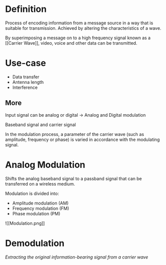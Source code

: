 # Definition

Process of encoding information from a message source in a way that is suitable for transmission. Achieved by altering the characteristics of a wave.

By superimposing a message on to a high frequency signal known as a [[Carrier Wave]], video, voice and other data can be transmitted.

# Use-case

* Data transfer
* Antenna length
* Interference

## More

Input signal can be analog or digital -> Analog and Digital modulation

Baseband signal and carrier signal

In the modulation process, a parameter of the carrier wave (such as amplitude, frequency or phase) is varied in accordance with the modulating signal.

# Analog Modulation 

Shifts the analog baseband signal to a passband signal that can be transferred on a wireless medium.

Modulation is divided into:
* Amplitude modulation (AM)
* Frequency modulation (FM)
* Phase modulation (PM)

![[Modulation.png]]

# Demodulation

*Extracting the original information-bearing signal from a carrier wave*